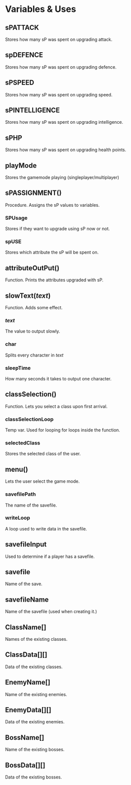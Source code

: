 # Variables & Uses



## sPATTACK
Stores how many sP was spent on upgrading attack.

## spDEFENCE
Stores how many sP was spent on upgrading defence.

## sPSPEED
Stores how many sP was spent on upgrading speed.

## sPINTELLIGENCE
Stores how many sP was spent on upgrading intelligence.

## sPHP
Stores how many sP was spent on upgrading health points.

## playMode
Stores the gamemode playing (singleplayer/multiplayer)

## sPASSIGNMENT()
Procedure. Assigns the sP values to variables.

### SPUsage
Stores if they want to upgrade using sP now or not.

### spUSE
Stores which attribute the sP will be spent on.

## attributeOutPut()
Function. Prints the attributes upgraded with sP.

## slowText(*text*)
Function. Adds some effect.

### *text*
The value to output slowly.

### char
Splits every character in *text*

### sleepTime
How many seconds it takes to output one character.

## classSelection()
Function. Lets you select a class upon first arrival.

### classSelectionLoop
Temp var. Used for looping for loops inside the function.

### selectedClass
Stores the selected class of the user.

## menu()
Lets the user select the game mode.

### savefilePath
The name of the savefile.

### writeLoop
A loop used to write data in the savefile.

## savefileInput
Used to determine if a player has a savefile.

## savefile
Name of the save.

## savefileName
Name of the savefile (used when creating it.)

## ClassName[]
Names of the existing classes.

## ClassData[][]
Data of the existing classes.

## EnemyName[]
Name of the existing enemies.

## EnemyData[][]
Data of the existing enemies.

## BossName[]
Name of the existing bosses.

## BossData[][]
Data of the existing bosses.